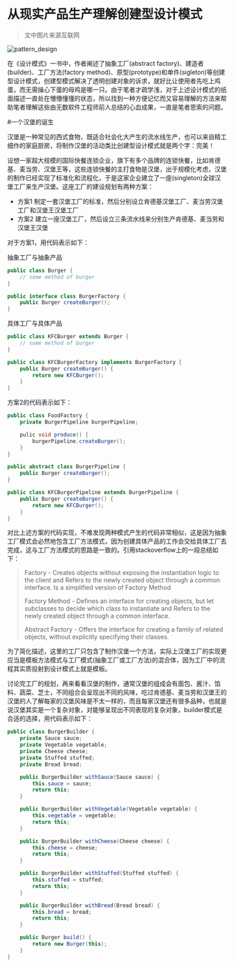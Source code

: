 从现实产品生产理解创建型设计模式
================================

>文中图片来源互联网

![pattern_design](http://d8.yihaodianimg.com/N02/M03/58/D2/CgQCsFL7rPmABmOlAAD75OATI4A48600_600x600.jpg)

在《设计模式》一书中，作者阐述了抽象工厂(abstract factory)、建造者(builder)、工厂方法(factory method)、原型(prototype)和单件(sigleton)等创建型设计模式，创建型模式解决了透明创建对象的诉求，就好比让使用者先吃上鸡蛋，而无需操心下蛋的母鸡是哪一只。由于笔者才疏学浅，对于上述设计模式的纸面描述一直处在懵懵懂懂的状态，所以找到一种方便记忆而又容易理解的方法来帮助笔者理解这些由无数软件工程师前人总结的心血成果，一直是笔者思索的问题。

#一个汉堡的诞生

汉堡是一种常见的西式食物，既适合社会化大产生的流水线生产，也可以来自精工细作的家庭厨房，将制作汉堡的活动类比创建型设计模式就是两个字：完美！

设想一家超大规模的国际快餐连锁企业，旗下有多个品牌的连锁快餐，比如肯德基、麦当劳、汉堡王等，这些连锁快餐的主打食物是汉堡，出于规模化考虑，汉堡的制作已经实现了标准化和流程化，于是这家企业建立了一座(singleton)全球汉堡工厂来生产汉堡。这座工厂的建设规划有两种方案：

- 方案1 制定一套汉堡工厂的标准，然后分别设立肯德基汉堡工厂、麦当劳汉堡工厂和汉堡王汉堡工厂
- 方案2 建立一座汉堡工厂，然后设立三条流水线来分别生产肯德基、麦当劳和汉堡王汉堡

对于方案1，用代码表示如下：

抽象工厂与抽象产品
```java
public class Burger {
	// some method of burger
}

public interface class BurgerFactory {
	public Burger createBurger();
}
```
具体工厂与具体产品
```java
public class KFCBurger extends Burger {
	// some method of burger
}

public class KFCBurgerFactory implements BurgerFactory {
	public Burger createBurger() {
		return new KFCBurger();
	}
}
```

方案2的代码表示如下：
```java
public class FoodFactory {
	private BurgerPipeline burgerPipeline;

	pulic void produce() {
		burgerPipeline.createBurger();
	}
}

public abstract class BurgerPipeline {
	public Burger createBurger();
}

public class KFCBurgerPipeline extends BurgerPipeline {
	public Burger createBurger() {
		return new KFCBurger();
	}
}
```

对比上述方案的代码实现，不难发现两种模式产生的代码非常相似，这是因为抽象工厂模式会必然地包含工厂方法模式，因为创建具体产品的工作会交给具体工厂去完成，这与工厂方法模式的思路是一致的。引用stackoverflow上的一段总结如下：

>Factory - Creates objects without exposing the instantiation logic to the client and Refers to the newly created object through a common interface. Is a simplified version of Factory Method
>
>Factory Method - Defines an interface for creating objects, but let subclasses to decide which class to instantiate and Refers to the newly created object through a common interface.
>
>Abstract Factory - Offers the interface for creating a family of related objects, without explicitly specifying their classes.

为了简化描述，这里的工厂只包含了制作汉堡一个方法，实际上汉堡工厂的实现更应当是模板方法模式与工厂模式(抽象工厂或工厂方法)的混合体，因为工厂中的流程其实质投射到设计模式上就是模板。

讨论完工厂的规划，再来看看汉堡的制作，通常汉堡的组成会有面包、酱汁、馅料、蔬菜、芝士，不同组合会呈现出不同的风味，吃过肯德基、麦当劳和汉堡王的汉堡的人了解每家的汉堡风味是不太一样的，而且每家汉堡还有很多品种，也就是说汉堡其实是一个复杂对象，对能够呈现出不同表现的复杂对象，builder模式是合适的选择，用代码表示如下：

```java
public class BurgerBuilder {
	private Sauce sauce;
	private Vegetable vegetable;
	private Cheese cheese;
	private Stuffed stuffed;
	private Bread bread;

	public BurgerBuilder withSauce(Sauce sauce) {
		this.sauce = sauce;
		return this;
	}

	public BurgerBuilder withVegetable(Vegetable vegetable) {
		this.vegetable = vegetable;
		return this;
	}

	public BurgerBuilder withCheese(Cheese cheese) {
		this.cheese = cheese;
		return this;
	}

	public BurgerBuilder withStuffed(Stuffed stuffed) {
		this.stuffed = stuffed;
		return this;
	}

	public BurgerBuilder withBread(Bread bread) {
		this.bread = bread;
		return this;
	}

	public Burger build() {
		return new Burger(this);
	}
}
```
